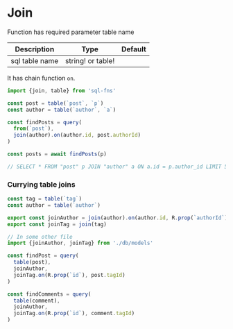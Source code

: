 # Join
Function has required parameter table name

| Description    | Type              | Default |
|----------------|-------------------|---------|
| sql table name | string! or table! |         |

It has chain function `on`.

```js
import {join, table} from 'sql-fns'

const post = table(`post`, `p`)
const author = table(`author`, `a`)

const findPosts = query(
  from(`post`),
  join(author).on(author.id, post.authorId)
)

const posts = await findPosts(p)

// SELECT * FROM "post" p JOIN "author" a ON a.id = p.author_id LIMIT 50

```

### Currying table joins

```js
const tag = table(`tag`)
const author = table(`author`)

export const joinAuthor = join(author).on(author.id, R.prop(`authorId`))
export const joinTag = join(tag)

// In some other file
import {joinAuthor, joinTag} from './db/models'

const findPost = query(
  table(post),
  joinAuthor,
  joinTag.on(R.prop(`id`), post.tagId)
)

const findComments = query(
  table(comment),
  joinAuthor,
  joinTag.on(R.prop(`id`), comment.tagId)
)
```